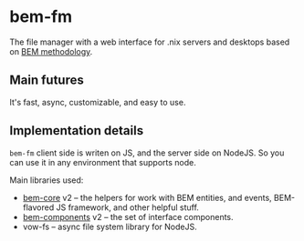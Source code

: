 # bem-fm

The file manager with a web interface for .nix servers and desktops based on [BEM methodology](https://en.bem.info/method/).

## Main futures
It's fast, async, customizable, and easy to use.

## Implementation details

`bem-fm` client side is writen on JS, and the server side on NodeJS. So you can use it in any environment that supports node.

Main libraries used:
* [bem-core](https://github.com/bem/bem-core) v2 – the helpers for work with BEM entities, and events, BEM-flavored JS framework, and other helpful stuff. 
* [bem-components](https://github.com/bem/bem-components) v2 – the set of interface components.
* vow-fs – async file system library for NodeJS.
